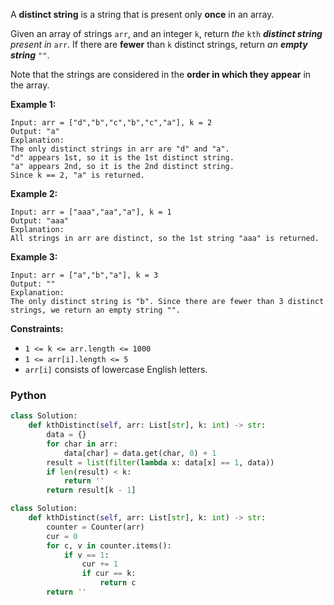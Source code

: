 A  **distinct string**  is a string that is present only  **once**  in an array.

Given an array of strings  `arr`, and an integer  `k`, return  _the_ `kth` _**distinct string**  present in_ `arr`. If there are  **fewer**  than  `k`  distinct strings, return  _an  **empty string**_ `""`.

Note that the strings are considered in the  **order in which they appear**  in the array.

**Example 1:**
```
Input: arr = ["d","b","c","b","c","a"], k = 2
Output: "a"
Explanation:
The only distinct strings in arr are "d" and "a".
"d" appears 1st, so it is the 1st distinct string.
"a" appears 2nd, so it is the 2nd distinct string.
Since k == 2, "a" is returned. 
```

**Example 2:**
```
Input: arr = ["aaa","aa","a"], k = 1
Output: "aaa"
Explanation:
All strings in arr are distinct, so the 1st string "aaa" is returned.
```

**Example 3:**
```
Input: arr = ["a","b","a"], k = 3
Output: ""
Explanation:
The only distinct string is "b". Since there are fewer than 3 distinct strings, we return an empty string "".
```

**Constraints:**

-   `1 <= k <= arr.length <= 1000`
-   `1 <= arr[i].length <= 5`
-   `arr[i]`  consists of lowercase English letters.


### Python
```python
class Solution:
    def kthDistinct(self, arr: List[str], k: int) -> str:
        data = {}
        for char in arr:
            data[char] = data.get(char, 0) + 1
        result = list(filter(lambda x: data[x] == 1, data))
        if len(result) < k:
            return ''
        return result[k - 1]
```

```python
class Solution:
    def kthDistinct(self, arr: List[str], k: int) -> str:
        counter = Counter(arr)
        cur = 0
        for c, v in counter.items():
            if v == 1:
                cur += 1
                if cur == k:
                    return c
        return ''
```